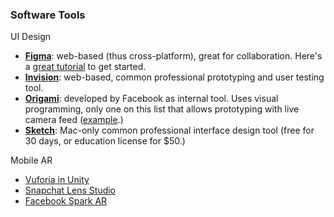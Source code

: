 ### Software Tools

UI Design
- **[Figma](https://www.figma.com/)**: web-based (thus cross-platform), great for collaboration. Here's a [great tutorial](https://trydesignlab.com/figma-101-course/introduction-to-figma/) to get started.
- **[Invision](https://www.invisionapp.com/)**: web-based, common professional prototyping and user testing tool.
- **[Origami](https://origami.design/)**: developed by Facebook as internal tool. Uses visual programming, only one on this list that allows prototyping with live camera feed ([example](https://medium.com/tictail/prototyping-a-camera-interface-967b07f66898).)
- **[Sketch](https://www.sketch.com/)**: Mac-only common professional interface design tool (free for 30 days, or education license for $50.)

Mobile AR
- [Vuforia in Unity](https://library.vuforia.com/articles/Training/getting-started-with-vuforia-in-unity.html)
- [Snapchat Lens Studio](https://lensstudio.snapchat.com/lenses/)
- [Facebook Spark AR](https://sparkar.facebook.com/)
